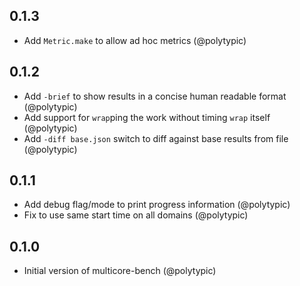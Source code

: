 ## 0.1.3

- Add `Metric.make` to allow ad hoc metrics (@polytypic)

## 0.1.2

- Add `-brief` to show results in a concise human readable format (@polytypic)
- Add support for `wrap`ping the work without timing `wrap` itself (@polytypic)
- Add `-diff base.json` switch to diff against base results from file
  (@polytypic)

## 0.1.1

- Add debug flag/mode to print progress information (@polytypic)
- Fix to use same start time on all domains (@polytypic)

## 0.1.0

- Initial version of multicore-bench (@polytypic)
